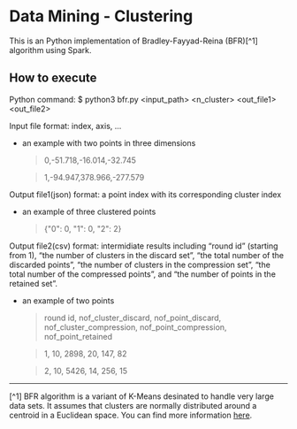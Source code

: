 # Data Mining - Clustering

This is an Python implementation of Bradley-Fayyad-Reina (BFR)[^1] algorithm using Spark. 

## How to execute
Python command: $ python3 bfr\.py <input_path> <n_cluster> <out_file1> <out_file2>

Input file format: index, axis, ...
 - an example with two points in three dimensions
    > 0,-51.718,-16.014,-32.745

    > 1,-94.947,378.966,-277.579

Output file1(json) format: a point index with its corresponding cluster index
 - an example of three clustered points
    > {"0": 0, "1": 0, "2": 2}

Output file2(csv) format: intermidiate results including “round id” (starting from 1), “the number of clusters in the discard set”, “the total number of the discarded points”, “the number of clusters in the compression set”, “the total number of the compressed points”, and “the number of points in the retained set”.
 - an example of two points
    > round id, nof_cluster_discard, nof_point_discard, nof_cluster_compression, nof_point_compression, nof_point_retained
    
    > 1, 10, 2898, 20, 147, 82
    
    > 2, 10, 5426, 14, 256, 15


---
[^1] BFR algorithm is a variant of K-Means desinated to handle very large data sets. It assumes that clusters are normally distributed around a centroid in a Euclidean space. You can find more information [here](https://www.aaai.org/Papers/KDD/1998/KDD98-002.pdf).
